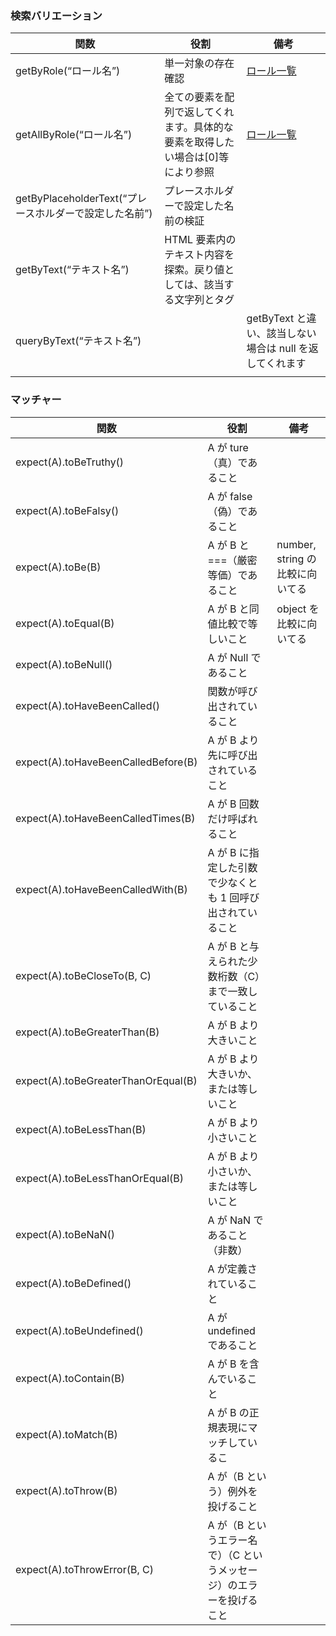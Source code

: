 ### 検索バリエーション

| 関数                                                   | 役割                                                                            | 備考                                                                   |
| ------------------------------------------------------ | ------------------------------------------------------------------------------- | ---------------------------------------------------------------------- |
| getByRole(“ロール名”)                                  | 単一対象の存在確認                                                              | [ロール一覧](https://github.com/A11yance/aria-query#elements-to-roles) |
| getAllByRole(“ロール名”)                               | 全ての要素を配列で返してくれます。具体的な要素を取得したい場合は[0]等により参照 | [ロール一覧](https://github.com/A11yance/aria-query#elements-to-roles) |
| getByPlaceholderText(“プレースホルダーで設定した名前”) | プレースホルダーで設定した名前の検証                                            |                                                                        |
| getByText(“テキスト名”)                                | HTML 要素内のテキスト内容を探索。戻り値としては、該当する文字列とタグ           |
| queryByText(“テキスト名”)                              |                                                                                 | getByText と違い、該当しない場合は null を返してくれます               |
|                                                        |                                                                                 |                                                                        |

### マッチャー

| 関数                                | 役割                                                                 | 備考                            |
| ----------------------------------- | -------------------------------------------------------------------- | ------------------------------- |
| expect(A).toBeTruthy()              | A が ture（真）であること                                            |                                 |
| expect(A).toBeFalsy()               | A が false（偽）であること                                           |                                 |
| expect(A).toBe(B)                   | A が B と===（厳密等価）であること                                   | number, string の比較に向いてる |
| expect(A).toEqual(B)                | A が B と同値比較で等しいこと                                        | object を比較に向いてる         |
| expect(A).toBeNull()                | A が Null であること                                                 |                                 |
| expect(A).toHaveBeenCalled()        | 関数が呼び出されていること                                           |                                 |
| expect(A).toHaveBeenCalledBefore(B) | A が B より先に呼び出されていること                                  |                                 |
| expect(A).toHaveBeenCalledTimes(B)  | A が B 回数だけ呼ばれること                                          |                                 |
| expect(A).toHaveBeenCalledWith(B)   | A が B に指定した引数で少なくとも 1 回呼び出されていること           |                                 |
| expect(A).toBeCloseTo(B, C)         | A が B と与えられた少数桁数（C）まで一致していること                 |                                 |
| expect(A).toBeGreaterThan(B)        | A が B より大きいこと                                                |                                 |
| expect(A).toBeGreaterThanOrEqual(B) | A が B より大きいか、または等しいこと                                |                                 |
| expect(A).toBeLessThan(B)           | A が B より小さいこと                                                |                                 |
| expect(A).toBeLessThanOrEqual(B)    | A が B より小さいか、または等しいこと                                |                                 |
| expect(A).toBeNaN()                 | A が NaN であること（非数）                                          |                                 |
| expect(A).toBeDefined()             | A が定義されていること                                               |                                 |
| expect(A).toBeUndefined()           | A が undefined であること                                            |                                 |
| expect(A).toContain(B)              | A が B を含んでいること                                              |                                 |
| expect(A).toMatch(B)                | A が B の正規表現にマッチしているこ                                  |                                 |
| expect(A).toThrow(B)                | A が（B という）例外を投げること                                     |                                 |
| expect(A).toThrowError(B, C)        | A が（B というエラー名で）（C というメッセージ）のエラーを投げること |                                 |
